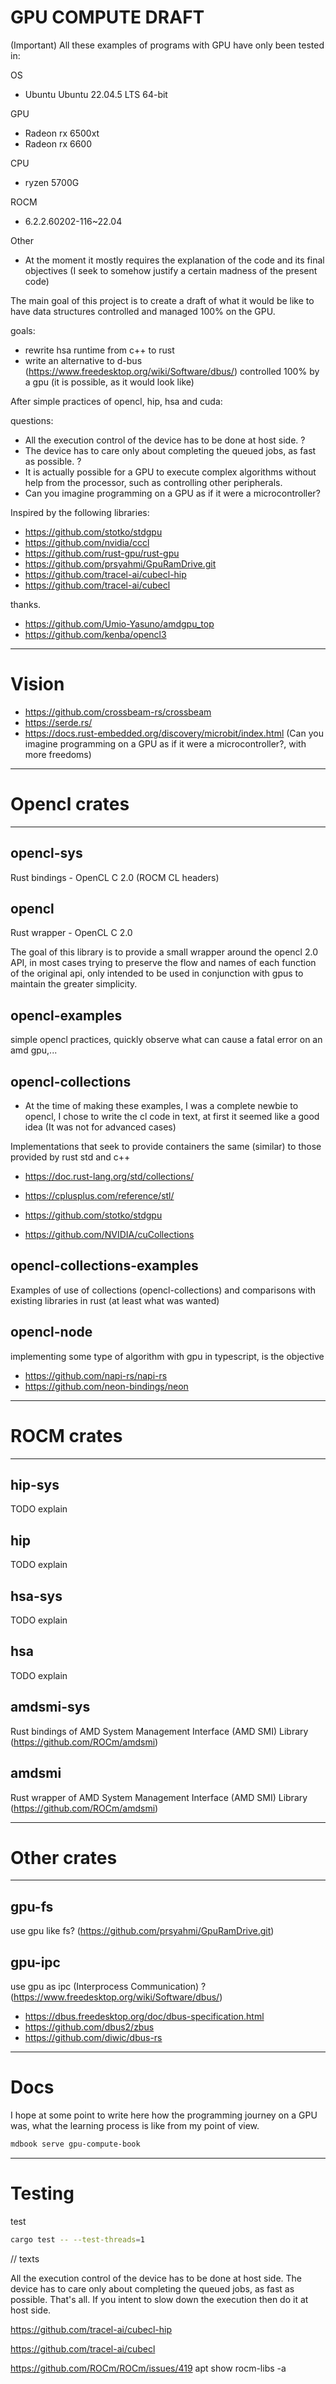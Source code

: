 # GPU COMPUTE DRAFT

(Important) All these examples of programs with GPU have only been tested in:

OS
* Ubuntu Ubuntu 22.04.5 LTS 64-bit

GPU
* Radeon rx 6500xt
* Radeon rx 6600

CPU
* ryzen 5700G

ROCM
* 6.2.2.60202-116~22.04

Other
* At the moment it mostly requires the explanation of the code and its final objectives (I seek to somehow justify a certain madness of the present code)


The main goal of this project is to create a draft of what it would be like to have data structures controlled and managed 100% on the GPU.

goals:
- rewrite hsa runtime from c++ to rust
- write an alternative to d-bus (https://www.freedesktop.org/wiki/Software/dbus/) controlled 100% by a gpu (it is possible, as it would look like)


After simple practices of opencl, hip, hsa and cuda:

questions:
- All the execution control of the device has to be done at host side. ?
- The device has to care only about completing the queued jobs, as fast as possible. ?
- It is actually possible for a GPU to execute complex algorithms without help from the processor, such as controlling other peripherals.
- Can you imagine programming on a GPU as if it were a microcontroller?


Inspired by the following libraries:
* https://github.com/stotko/stdgpu 
* https://github.com/nvidia/cccl
* https://github.com/rust-gpu/rust-gpu
* https://github.com/prsyahmi/GpuRamDrive.git
* https://github.com/tracel-ai/cubecl-hip
* https://github.com/tracel-ai/cubecl


thanks.
* https://github.com/Umio-Yasuno/amdgpu_top
* https://github.com/kenba/opencl3

---

# Vision

* https://github.com/crossbeam-rs/crossbeam
* https://serde.rs/
* https://docs.rust-embedded.org/discovery/microbit/index.html (Can you imagine programming on a GPU as if it were a microcontroller?, with more freedoms)

---

# Opencl crates

---

## opencl-sys

Rust bindings - OpenCL C 2.0 (ROCM CL headers)

## opencl

Rust wrapper - OpenCL C 2.0

The goal of this library is to provide a small wrapper around the opencl 2.0 API,
in most cases trying to preserve the flow and names of each function of the original api,
only intended to be used in conjunction with gpus to maintain the greater simplicity.

## opencl-examples

simple opencl practices, quickly observe what can cause a fatal error on an amd gpu,...

## opencl-collections

* At the time of making these examples, I was a complete newbie to opencl, I chose to write the cl code in text, 
at first it seemed like a good idea (It was not for advanced cases)

Implementations that seek to provide containers the same (similar) to those provided by rust std and c++
* https://doc.rust-lang.org/std/collections/
* https://cplusplus.com/reference/stl/

* https://github.com/stotko/stdgpu
* https://github.com/NVIDIA/cuCollections

## opencl-collections-examples

Examples of use of collections (opencl-collections) and comparisons with existing libraries in rust (at least what was wanted)

## opencl-node

implementing some type of algorithm with gpu in typescript, is the objective

* https://github.com/napi-rs/napi-rs
* https://github.com/neon-bindings/neon

---

# ROCM crates

---

## hip-sys

TODO explain

## hip

TODO explain

## hsa-sys

TODO explain

## hsa

TODO explain

## amdsmi-sys

Rust bindings of AMD System Management Interface (AMD SMI) Library (https://github.com/ROCm/amdsmi)

## amdsmi

Rust wrapper of AMD System Management Interface (AMD SMI) Library (https://github.com/ROCm/amdsmi)

---

# Other crates

---

## gpu-fs

use gpu like fs? (https://github.com/prsyahmi/GpuRamDrive.git)

## gpu-ipc

use gpu as ipc (Interprocess Communication) ? (https://www.freedesktop.org/wiki/Software/dbus/)

* https://dbus.freedesktop.org/doc/dbus-specification.html
* https://github.com/dbus2/zbus
* https://github.com/diwic/dbus-rs

---

# Docs

I hope at some point to write here how the programming journey on a GPU was, what the learning process is like from my point of view.

```bash
mdbook serve gpu-compute-book
```

---

# Testing

test
```bash
cargo test -- --test-threads=1
```

// texts

All the execution control of the device has to be done at host side. The device has to care only about completing the queued jobs, as fast as possible.
That's all. If you intent to slow down the execution then do it at host side.


https://github.com/tracel-ai/cubecl-hip

https://github.com/tracel-ai/cubecl

https://github.com/ROCm/ROCm/issues/419
apt show rocm-libs -a

